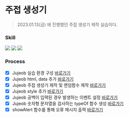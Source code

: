 # 주접 생성기

> 2023.01.13(금) 에 진행했던 주접 생성기 제작 실습이다.

### Skill

<span>
<img src="https://img.shields.io/badge/-HTML-%23E34F26?style=for-the-badge&logo=HTML5&logoColor=white">
<img src="https://img.shields.io/badge/-CSS-%231572B6?style=for-the-badge&logo=CSS3&logoColor=white">
<img src="https://img.shields.io/badge/-JavaScript-%23F7DF1E?style=for-the-badge&logo=JavaScript&logoColor=white">
</span>

### Process

- [x] Jujeob 실습 환경 구성 [바로가기]()
- [x] Jujeob html, data 추가 [바로가기]()
- [x] Jujeob 주접 생성기 제작 및 랜덤함수 제작 [바로가기]()
- [x] Jujeob style 추가 [바로가기]()
- [x] Jujeob 공백이 입력된 경우 발생하는 이벤트 설정 [바로가기]()
- [x] Jujeob 숫자형 문자열을 검사하는 typeOf 함수 생성 [바로가기]()
- [x] showAlert 함수를 통해 오류 메시지 출력 [바로가기]()
